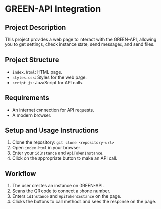 # GREEN-API Integration

## Project Description
This project provides a web page to interact with the GREEN-API, allowing you to get settings, check instance state, send messages, and send files.

## Project Structure
- `index.html`: HTML page.
- `styles.css`: Styles for the web page.
- `script.js`: JavaScript for API calls.

## Requirements
- An internet connection for API requests.
- A modern browser.

## Setup and Usage Instructions
1. Clone the repository: `git clone <repository-url>`
2. Open `index.html` in your browser.
3. Enter your `idInstance` and `ApiTokenInstance`.
4. Click on the appropriate button to make an API call.

## Workflow
1. The user creates an instance on GREEN-API.
2. Scans the QR code to connect a phone number.
3. Enters `idInstance` and `ApiTokenInstance` on the page.
4. Clicks the buttons to call methods and sees the response on the page.
